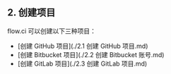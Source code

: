 ## 2. 创建项目
flow.ci 可以创建以下三种项目：

- [创建 GitHub 项目](./2.1 创建 GitHub 项目.md)
- [创建 Bitbucket 项目](./2.2 创建 Bitbucket 账号.md)
- [创建 GitLab 项目](./2.3 创建 GitLab 项目.md)


